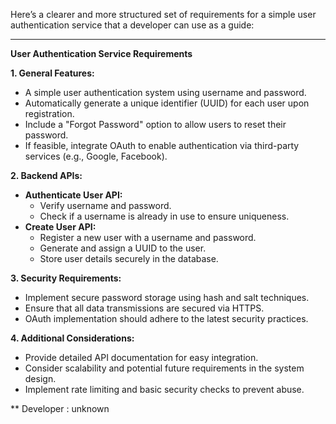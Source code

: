 Here’s a clearer and more structured set of requirements for a simple user authentication service that a developer can use as a guide:

---

**User Authentication Service Requirements**

**1. General Features:**
   - A simple user authentication system using username and password.
   - Automatically generate a unique identifier (UUID) for each user upon registration.
   - Include a "Forgot Password" option to allow users to reset their password.
   - If feasible, integrate OAuth to enable authentication via third-party services (e.g., Google, Facebook).

**2. Backend APIs:**
   - **Authenticate User API:**
     - Verify username and password.
     - Check if a username is already in use to ensure uniqueness.
   - **Create User API:**
     - Register a new user with a username and password.
     - Generate and assign a UUID to the user.
     - Store user details securely in the database.

**3. Security Requirements:**
   - Implement secure password storage using hash and salt techniques.
   - Ensure that all data transmissions are secured via HTTPS.
   - OAuth implementation should adhere to the latest security practices.

**4. Additional Considerations:**
   - Provide detailed API documentation for easy integration.
   - Consider scalability and potential future requirements in the system design.
   - Implement rate limiting and basic security checks to prevent abuse.

** Developer : unknown
